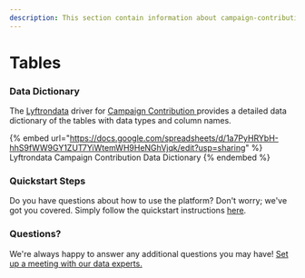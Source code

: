 ```yaml
---
description: This section contain information about campaign-contribution connector tables information
---
```


# Tables

### Data Dictionary

The [Lyftrondata](https://www.lyftrondata.com/) driver for [Campaign Contribution](https://www.lyftrondata.com/integration/campaign-contribution/)[ ](https://www.lyftrondata.com/integration/campaign-contribution/)provides a detailed data dictionary of the tables with data types and column names.

{% embed url="https://docs.google.com/spreadsheets/d/1a7PyHRYbH-hhS9fWW9GY1ZUT7YiWtemWH9HeNGhVjqk/edit?usp=sharing" %}
Lyftrondata Campaign Contribution Data Dictionary
{% endembed %}

### Quickstart Steps

Do you have questions about how to use the platform? Don't worry; we've got you covered. Simply follow the quickstart instructions [here](../../../../quickstart-steps.md).

### Questions? <a href="#questions" id="questions"></a>

We're always happy to answer any additional questions you may have! [Set up a meeting with our data experts.](https://www.lyftrondata.com/book-a-meeting/)

